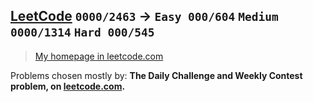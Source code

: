 <h2><a href="https://leetcode.com/problemset/all/">LeetCode</a>  <code>0000/2463</code> → <code>Easy 000/604</code> <code>Medium 0000/1314</code> <code>Hard 000/545</code></h2>
<blockquote>
<p><a href="https://leetcode.com/Jahjahh/">My homepage in leetcode.com</a></p>
</blockquote>
<p>Problems chosen mostly by:
<strong>The Daily Challenge and Weekly Contest problem, on <a href="https://www.leetcode.com">leetcode.com</a>.</strong></p>
